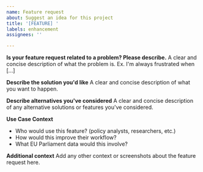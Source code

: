 ```yaml
---
name: Feature request
about: Suggest an idea for this project
title: '[FEATURE] '
labels: enhancement
assignees: ''

---
```


**Is your feature request related to a problem? Please describe.**
A clear and concise description of what the problem is. Ex. I'm always frustrated when [...]

**Describe the solution you'd like**
A clear and concise description of what you want to happen.

**Describe alternatives you've considered**
A clear and concise description of any alternative solutions or features you've considered.

**Use Case Context**
- Who would use this feature? (policy analysts, researchers, etc.)
- How would this improve their workflow?
- What EU Parliament data would this involve?

**Additional context**
Add any other context or screenshots about the feature request here.
